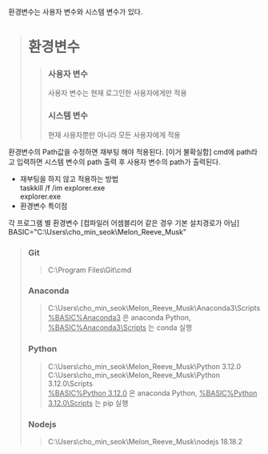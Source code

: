 
환경변수는 사용자 변수와 시스템 변수가 있다.
> # 환경변수  
>> ### 사용자 변수  
>> 사용자 변수는 현재 로그인한 사용자에게만 적용
>> ### 시스템 변수  
>> 현재 사용자뿐만 아니라 모든 사용자에게 적용

환경변수의 Path값을 수정하면 재부팅 해야 적용된다.  [이거 불확실함]
cmd에 path라고 입력하면 시스템 변수의 path 출력 후 사용자 변수의 path가 출력된다.  
- 재부팅을 하지 않고 적용하는 방법  
taskkill /f /im explorer.exe  
explorer.exe  
- 환경변수 특이점


각 프로그램 별 환경변수 [컴파일러 어셈블리어 같은 경우 기본 설치경로가 아님]
BASIC="C:\Users\cho_min_seok\Melon_Reeve_Musk\"
> ### Git  
>> C:\Program Files\Git\cmd
> ### Anaconda
>> C:\Users\cho_min_seok\Melon_Reeve_Musk\Anaconda3\Scripts  
>> <u>%BASIC%Anaconda3</u> 은 anaconda Python, <u>%BASIC%Anaconda3\Scripts</u> 는 conda 실행
> ### Python
>> C:\Users\cho_min_seok\Melon_Reeve_Musk\Python 3.12.0  
>> C:\Users\cho_min_seok\Melon_Reeve_Musk\Python 3.12.0\Scripts  
>> <u>%BASIC%Python 3.12.0</u> 은 anaconda Python, <u>%BASIC%Python 3.12.0\Scripts</u> 는 pip 실행
> ### Nodejs
>> C:\Users\cho_min_seok\Melon_Reeve_Musk\nodejs 18.18.2